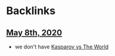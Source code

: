 
# Backlinks
## [May 8th, 2020](<May 8th, 2020.md>)
- we don't have [Kasparov vs The World](<Kasparov vs The World.md>)

